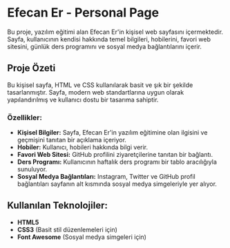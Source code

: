 # Efecan Er - Personal Page

Bu proje, yazılım eğitimi alan Efecan Er'in kişisel web sayfasını içermektedir. Sayfa, kullanıcının kendisi hakkında temel bilgileri, hobilerini, favori web sitesini, günlük ders programını ve sosyal medya bağlantılarını içerir.

## Proje Özeti

Bu kişisel sayfa, HTML ve CSS kullanılarak basit ve şık bir şekilde tasarlanmıştır. Sayfa, modern web standartlarına uygun olarak yapılandırılmış ve kullanıcı dostu bir tasarıma sahiptir.

### Özellikler:
- **Kişisel Bilgiler:** Sayfa, Efecan Er'in yazılım eğitimine olan ilgisini ve geçmişini tanıtan bir açıklama içeriyor.
- **Hobiler:** Kullanıcı, hobileri hakkında bilgi verir.
- **Favori Web Sitesi:** GitHub profilini ziyaretçilerine tanıtan bir bağlantı.
- **Ders Programı:** Kullanıcının haftalık ders programı bir tablo aracılığıyla sunuluyor.
- **Sosyal Medya Bağlantıları:** Instagram, Twitter ve GitHub profil bağlantıları sayfanın alt kısmında sosyal medya simgeleriyle yer alıyor.

## Kullanılan Teknolojiler:
- **HTML5**
- **CSS3** (Basit stil düzenlemeleri için)
- **Font Awesome** (Sosyal medya simgeleri için)
